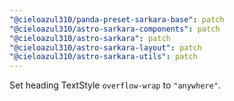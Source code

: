 ```yaml
---
"@cieloazul310/panda-preset-sarkara-base": patch
"@cieloazul310/astro-sarkara-components": patch
"@cieloazul310/astro-sarkara": patch
"@cieloazul310/astro-sarkara-layout": patch
"@cieloazul310/astro-sarkara-utils": patch
---
```


Set heading TextStyle `overflow-wrap` to `"anywhere"`.
